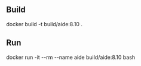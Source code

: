 ## Build

docker build -t build/aide:8.10 .

## Run

docker run -it --rm --name aide build/aide:8.10 bash
